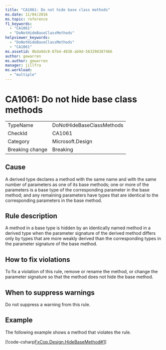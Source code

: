 ```yaml
---
title: "CA1061: Do not hide base class methods"
ms.date: 11/04/2016
ms.topic: reference
f1_keywords:
  - "CA1061"
  - "DoNotHideBaseClassMethods"
helpviewer_keywords:
  - "DoNotHideBaseClassMethods"
  - "CA1061"
ms.assetid: 0bda9dc8-87b4-4038-ab9d-563298387466
author: gewarren
ms.author: gewarren
manager: jillfra
ms.workload:
  - "multiple"
---
```

# CA1061: Do not hide base class methods

|||
|-|-|
|TypeName|DoNotHideBaseClassMethods|
|CheckId|CA1061|
|Category|Microsoft.Design|
|Breaking change|Breaking|

## Cause
A derived type declares a method with the same name and with the same number of parameters as one of its base methods; one or more of the parameters is a base type of the corresponding parameter in the base method; and any remaining parameters have types that are identical to the corresponding parameters in the base method.

## Rule description
A method in a base type is hidden by an identically named method in a derived type when the parameter signature of the derived method differs only by types that are more weakly derived than the corresponding types in the parameter signature of the base method.

## How to fix violations
To fix a violation of this rule, remove or rename the method, or change the parameter signature so that the method does not hide the base method.

## When to suppress warnings
Do not suppress a warning from this rule.

## Example
The following example shows a method that violates the rule.

[!code-csharp[FxCop.Design.HideBaseMethod#1](../code-quality/codesnippet/CSharp/ca1061-do-not-hide-base-class-methods_1.cs)]